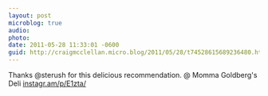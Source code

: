 ```yaml
---
layout: post
microblog: true
audio: 
photo: 
date: 2011-05-28 11:33:01 -0600
guid: http://craigmcclellan.micro.blog/2011/05/28/t74528615689236480.html
---
```

Thanks @sterush for this delicious recommendation.   @ Momma Goldberg's Deli [instagr.am/p/E1zta/](http://instagr.am/p/E1zta/)

